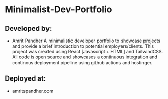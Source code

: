 # Minimalist-Dev-Portfolio
## Developed by:
- Amrit Pandher
A minimalistic developer portfolio to showcase projects and provide a brief introduction to potential employers/clients. This project was created using React [Javascript + HTML] and TailwindCSS. All code is open source and showcases a continuous integration and continous deployment pipeline using github actions and hostinger.
## Deployed at:
- amritspandher.com
